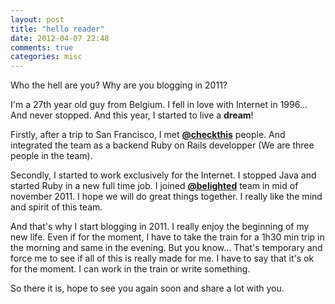 ```yaml
---
layout: post
title: "hello reader"
date: 2012-04-07 22:48
comments: true
categories: misc
---
```


Who the hell are you? Why are you blogging in 2011?

I'm a 27th year old guy from Belgium. I fell in love with Internet in 1996… And never stopped. And this year, I started to live a **dream**!

Firstly, after a trip to San Francisco, I met [**@checkthis**](http://checkthis.com) people. And integrated the team as a backend Ruby on Rails developper (We are three people in the team).

Secondly, I started to work exclusively for the Internet. I stopped Java and started Ruby in a new full time job. I joined [**@belighted**](http://www.belighted.com) team in mid of november 2011. I hope we will do great things together. I really like the mind and spirit of this team.

And that's why I start blogging in 2011. I really enjoy the beginning of my new life. Even if for the moment, I have to take the train for a 1h30 min trip in the morning and same in the evening. But you know… That's temporary and force me to see if all of this is really made for me. I have to say that it's ok for the moment. I can work in the train or write something.

So there it is, hope to see you again soon and share a lot with you.

